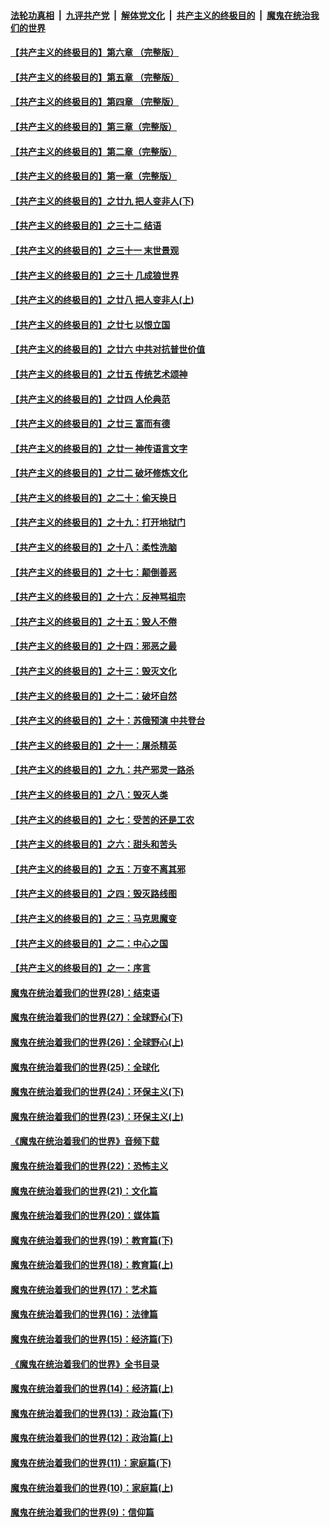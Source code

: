 ####  [法轮功真相](../../../../basic/blob/master/README.md?t=04041930) &nbsp;|&nbsp; [九评共产党](../../../../9ping.md/blob/master/README.md?t=04041930) &nbsp;|&nbsp; [解体党文化](../../../../jtdwh.md/blob/master/README.md?t=04041930)  &nbsp;|&nbsp; [共产主义的终极目的](../../../../gczydzjmd.md/blob/master/README.md?t=04041930) &nbsp;|&nbsp; [魔鬼在统治我们的世界](../../../../mgztzwmdsj.md/blob/master/README.md?t=04041930) 

#### [【共产主义的终极目的】第六章 （完整版）](../pages/nsc422/n11428913.md?t=04041930) 

#### [【共产主义的终极目的】第五章 （完整版）](../pages/nsc422/n11428912.md?t=04041930) 

#### [【共产主义的终极目的】第四章 （完整版）](../pages/nsc422/n11428907.md?t=04041930) 

#### [【共产主义的终极目的】第三章（完整版）](../pages/nsc422/n11428848.md?t=04041930) 

#### [【共产主义的终极目的】第二章（完整版）](../pages/nsc422/n11428831.md?t=04041930) 

#### [【共产主义的终极目的】第一章（完整版）](../pages/nsc422/n11417651.md?t=04041930) 

#### [【共产主义的终极目的】之廿九 把人变非人(下)](../pages/nsc422/n11344140.md?t=04041930) 

#### [【共产主义的终极目的】之三十二 结语](../pages/nsc422/n11360535.md?t=04041930) 

#### [【共产主义的终极目的】之三十一 末世景观](../pages/nsc422/n11351129.md?t=04041930) 

#### [【共产主义的终极目的】之三十 几成狼世界](../pages/nsc422/n11348280.md?t=04041930) 

#### [【共产主义的终极目的】之廿八 把人变非人(上)](../pages/nsc422/n11340492.md?t=04041930) 

#### [【共产主义的终极目的】之廿七 以恨立国](../pages/nsc422/n11336944.md?t=04041930) 

#### [【共产主义的终极目的】之廿六 中共对抗普世价值](../pages/nsc422/n11324785.md?t=04041930) 

#### [【共产主义的终极目的】之廿五 传统艺术颂神](../pages/nsc422/n11296396.md?t=04041930) 

#### [【共产主义的终极目的】之廿四 人伦典范](../pages/nsc422/n11296397.md?t=04041930) 

#### [【共产主义的终极目的】之廿三 富而有德](../pages/nsc422/n11283598.md?t=04041930) 

#### [【共产主义的终极目的】之廿一 神传语言文字](../pages/nsc422/n11263265.md?t=04041930) 

#### [【共产主义的终极目的】之廿二 破坏修炼文化](../pages/nsc422/n11245728.md?t=04041930) 

#### [【共产主义的终极目的】之二十：偷天换日](../pages/nsc422/n11238846.md?t=04041930) 

#### [【共产主义的终极目的】之十九：打开地狱门](../pages/nsc422/n11206376.md?t=04041930) 

#### [【共产主义的终极目的】之十八：柔性洗脑](../pages/nsc422/n11199994.md?t=04041930) 

#### [【共产主义的终极目的】之十七：颠倒善恶](../pages/nsc422/n11179782.md?t=04041930) 

#### [【共产主义的终极目的】之十六：反神骂祖宗](../pages/nsc422/n11166798.md?t=04041930) 

#### [【共产主义的终极目的】之十五：毁人不倦](../pages/nsc422/n11166792.md?t=04041930) 

#### [【共产主义的终极目的】之十四：邪恶之最](../pages/nsc422/n11150249.md?t=04041930) 

#### [【共产主义的终极目的】之十三：毁灭文化](../pages/nsc422/n11135227.md?t=04041930) 

#### [【共产主义的终极目的】之十二：破坏自然](../pages/nsc422/n11135214.md?t=04041930) 

#### [【共产主义的终极目的】之十：苏俄预演 中共登台](../pages/nsc422/n11118424.md?t=04041930) 

#### [【共产主义的终极目的】之十一：屠杀精英](../pages/nsc422/n11118442.md?t=04041930) 

#### [【共产主义的终极目的】之九：共产邪灵一路杀](../pages/nsc422/n11114139.md?t=04041930) 

#### [【共产主义的终极目的】之八：毁灭人类](../pages/nsc422/n11108503.md?t=04041930) 

#### [【共产主义的终极目的】之七：受苦的还是工农](../pages/nsc422/n11101809.md?t=04041930) 

#### [【共产主义的终极目的】之六：甜头和苦头](../pages/nsc422/n11096971.md?t=04041930) 

#### [【共产主义的终极目的】之五：万变不离其邪](../pages/nsc422/n11091285.md?t=04041930) 

#### [【共产主义的终极目的】之四：毁灭路线图](../pages/nsc422/n11086284.md?t=04041930) 

#### [【共产主义的终极目的】之三：马克思魔变](../pages/nsc422/n11061941.md?t=04041930) 

#### [【共产主义的终极目的】之二：中心之国](../pages/nsc422/n11047728.md?t=04041930) 

#### [【共产主义的终极目的】之一：序言](../pages/nsc422/n11086077.md?t=04041930) 

#### [魔鬼在统治着我们的世界(28)：结束语](../pages/nsc422/n10936246.md?t=04041930) 

#### [魔鬼在统治着我们的世界(27)：全球野心(下)](../pages/nsc422/n10928319.md?t=04041930) 

#### [魔鬼在统治着我们的世界(26)：全球野心(上)](../pages/nsc422/n10900318.md?t=04041930) 

#### [魔鬼在统治着我们的世界(25)：全球化](../pages/nsc422/n10788205.md?t=04041930) 

#### [魔鬼在统治着我们的世界(24)：环保主义(下)](../pages/nsc422/n10695307.md?t=04041930) 

#### [魔鬼在统治着我们的世界(23)：环保主义(上)](../pages/nsc422/n10688613.md?t=04041930) 

#### [《魔鬼在统治着我们的世界》音频下载](../pages/nsc422/n10635553.md?t=04041930) 

#### [魔鬼在统治着我们的世界(22)：恐怖主义](../pages/nsc422/n10614727.md?t=04041930) 

#### [魔鬼在统治着我们的世界(21)：文化篇](../pages/nsc422/n10597706.md?t=04041930) 

#### [魔鬼在统治着我们的世界(20)：媒体篇](../pages/nsc422/n10586579.md?t=04041930) 

#### [魔鬼在统治着我们的世界(19)：教育篇(下)](../pages/nsc422/n10564808.md?t=04041930) 

#### [魔鬼在统治着我们的世界(18)：教育篇(上)](../pages/nsc422/n10526970.md?t=04041930) 

#### [魔鬼在统治着我们的世界(17)：艺术篇](../pages/nsc422/n10499093.md?t=04041930) 

#### [魔鬼在统治着我们的世界(16)：法律篇](../pages/nsc422/n10485969.md?t=04041930) 

#### [魔鬼在统治着我们的世界(15)：经济篇(下)](../pages/nsc422/n10469975.md?t=04041930) 

#### [《魔鬼在统治着我们的世界》全书目录](../pages/nsc422/n10464261.md?t=04041930) 

#### [魔鬼在统治着我们的世界(14)：经济篇(上)](../pages/nsc422/n10457370.md?t=04041930) 

#### [魔鬼在统治着我们的世界(13)：政治篇(下)](../pages/nsc422/n10448270.md?t=04041930) 

#### [魔鬼在统治着我们的世界(12)：政治篇(上)](../pages/nsc422/n10444576.md?t=04041930) 

#### [魔鬼在统治着我们的世界(11)：家庭篇(下)](../pages/nsc422/n10440961.md?t=04041930) 

#### [魔鬼在统治着我们的世界(10)：家庭篇(上)](../pages/nsc422/n10435448.md?t=04041930) 

#### [魔鬼在统治着我们的世界(9)：信仰篇](../pages/nsc422/n10432159.md?t=04041930) 

